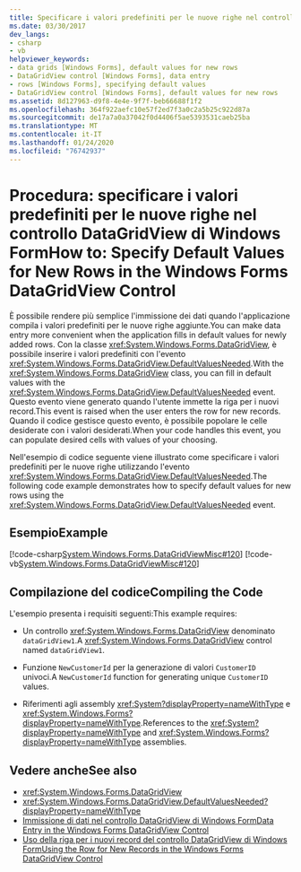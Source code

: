 ```yaml
---
title: Specificare i valori predefiniti per le nuove righe nel controllo DataGridView
ms.date: 03/30/2017
dev_langs:
- csharp
- vb
helpviewer_keywords:
- data grids [Windows Forms], default values for new rows
- DataGridView control [Windows Forms], data entry
- rows [Windows Forms], specifying default values
- DataGridView control [Windows Forms], default values for new rows
ms.assetid: 8d127963-d9f8-4e4e-9f7f-beb66688f1f2
ms.openlocfilehash: 364f922aefc10e57f2ed7f3a0c2a5b25c922d87a
ms.sourcegitcommit: de17a7a0a37042f0d4406f5ae5393531caeb25ba
ms.translationtype: MT
ms.contentlocale: it-IT
ms.lasthandoff: 01/24/2020
ms.locfileid: "76742937"
---
```

# <a name="how-to-specify-default-values-for-new-rows-in-the-windows-forms-datagridview-control"></a><span data-ttu-id="ee4d7-102">Procedura: specificare i valori predefiniti per le nuove righe nel controllo DataGridView di Windows Form</span><span class="sxs-lookup"><span data-stu-id="ee4d7-102">How to: Specify Default Values for New Rows in the Windows Forms DataGridView Control</span></span>
<span data-ttu-id="ee4d7-103">È possibile rendere più semplice l'immissione dei dati quando l'applicazione compila i valori predefiniti per le nuove righe aggiunte.</span><span class="sxs-lookup"><span data-stu-id="ee4d7-103">You can make data entry more convenient when the application fills in default values for newly added rows.</span></span> <span data-ttu-id="ee4d7-104">Con la classe <xref:System.Windows.Forms.DataGridView>, è possibile inserire i valori predefiniti con l'evento <xref:System.Windows.Forms.DataGridView.DefaultValuesNeeded>.</span><span class="sxs-lookup"><span data-stu-id="ee4d7-104">With the <xref:System.Windows.Forms.DataGridView> class, you can fill in default values with the <xref:System.Windows.Forms.DataGridView.DefaultValuesNeeded> event.</span></span> <span data-ttu-id="ee4d7-105">Questo evento viene generato quando l'utente immette la riga per i nuovi record.</span><span class="sxs-lookup"><span data-stu-id="ee4d7-105">This event is raised when the user enters the row for new records.</span></span> <span data-ttu-id="ee4d7-106">Quando il codice gestisce questo evento, è possibile popolare le celle desiderate con i valori desiderati.</span><span class="sxs-lookup"><span data-stu-id="ee4d7-106">When your code handles this event, you can populate desired cells with values of your choosing.</span></span>  
  
 <span data-ttu-id="ee4d7-107">Nell'esempio di codice seguente viene illustrato come specificare i valori predefiniti per le nuove righe utilizzando l'evento <xref:System.Windows.Forms.DataGridView.DefaultValuesNeeded>.</span><span class="sxs-lookup"><span data-stu-id="ee4d7-107">The following code example demonstrates how to specify default values for new rows using the <xref:System.Windows.Forms.DataGridView.DefaultValuesNeeded> event.</span></span>  
  
## <a name="example"></a><span data-ttu-id="ee4d7-108">Esempio</span><span class="sxs-lookup"><span data-stu-id="ee4d7-108">Example</span></span>  
 [!code-csharp[System.Windows.Forms.DataGridViewMisc#120](~/samples/snippets/csharp/VS_Snippets_Winforms/System.Windows.Forms.DataGridViewMisc/CS/datagridviewmisc.cs#120)]
 [!code-vb[System.Windows.Forms.DataGridViewMisc#120](~/samples/snippets/visualbasic/VS_Snippets_Winforms/System.Windows.Forms.DataGridViewMisc/VB/datagridviewmisc.vb#120)]  
  
## <a name="compiling-the-code"></a><span data-ttu-id="ee4d7-109">Compilazione del codice</span><span class="sxs-lookup"><span data-stu-id="ee4d7-109">Compiling the Code</span></span>  
 <span data-ttu-id="ee4d7-110">L'esempio presenta i requisiti seguenti:</span><span class="sxs-lookup"><span data-stu-id="ee4d7-110">This example requires:</span></span>  
  
- <span data-ttu-id="ee4d7-111">Un controllo <xref:System.Windows.Forms.DataGridView> denominato `dataGridView1`.</span><span class="sxs-lookup"><span data-stu-id="ee4d7-111">A <xref:System.Windows.Forms.DataGridView> control named `dataGridView1`.</span></span>  
  
- <span data-ttu-id="ee4d7-112">Funzione `NewCustomerId` per la generazione di valori `CustomerID` univoci.</span><span class="sxs-lookup"><span data-stu-id="ee4d7-112">A `NewCustomerId` function for generating unique `CustomerID` values.</span></span>  
  
- <span data-ttu-id="ee4d7-113">Riferimenti agli assembly <xref:System?displayProperty=nameWithType> e <xref:System.Windows.Forms?displayProperty=nameWithType>.</span><span class="sxs-lookup"><span data-stu-id="ee4d7-113">References to the <xref:System?displayProperty=nameWithType> and <xref:System.Windows.Forms?displayProperty=nameWithType> assemblies.</span></span>  
  
## <a name="see-also"></a><span data-ttu-id="ee4d7-114">Vedere anche</span><span class="sxs-lookup"><span data-stu-id="ee4d7-114">See also</span></span>

- <xref:System.Windows.Forms.DataGridView>
- <xref:System.Windows.Forms.DataGridView.DefaultValuesNeeded?displayProperty=nameWithType>
- [<span data-ttu-id="ee4d7-115">Immissione di dati nel controllo DataGridView di Windows Form</span><span class="sxs-lookup"><span data-stu-id="ee4d7-115">Data Entry in the Windows Forms DataGridView Control</span></span>](data-entry-in-the-windows-forms-datagridview-control.md)
- [<span data-ttu-id="ee4d7-116">Uso della riga per i nuovi record del controllo DataGridView di Windows Form</span><span class="sxs-lookup"><span data-stu-id="ee4d7-116">Using the Row for New Records in the Windows Forms DataGridView Control</span></span>](using-the-row-for-new-records-in-the-windows-forms-datagridview-control.md)
